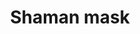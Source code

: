 ---
layout: item
title: Shaman mask
item-id: 21838
datatable: true
id: 21838
name: "Shaman mask"
members: false
lowalch: 3200
highalch: 4800
examine: "The mask worn by ogre shamans."
monsters:
  - id: 7989
    name: "Ogress Warrior"
    members: false
    combat_level: 82
    wiki_url: "https://oldschool.runescape.wiki/w/Ogress_Warrior"
    drops:
      - quantity: "1"
        rarity: 0.0008333333333333334
    image: "https://oldschool.runescape.wiki/images/4/40/Ogress_Warrior.png?7143b"
  - id: 7991
    name: "Ogress Shaman"
    members: false
    combat_level: 82
    wiki_url: "https://oldschool.runescape.wiki/w/Ogress_Shaman"
    drops:
      - quantity: "1"
        rarity: 0.0008333333333333334
    image: "https://oldschool.runescape.wiki/images/5/52/Ogress_Shaman.png?5b638"
---